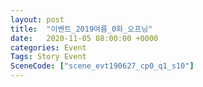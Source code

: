 ```yaml
---
layout: post
title:  "이벤트_2019여름_0화_오프닝"
date:   2020-11-05 08:00:00 +0000
categories: Event
Tags: Story Event
SceneCode: ["scene_evt190627_cp0_q1_s10"]
---
```


